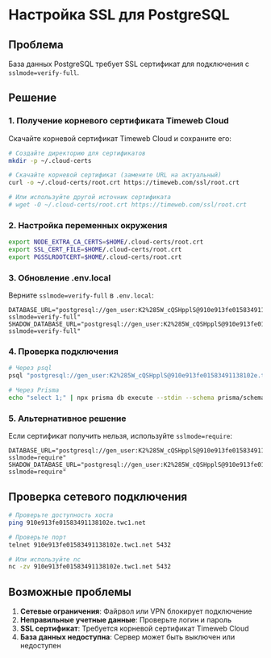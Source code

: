 # Настройка SSL для PostgreSQL

## Проблема
База данных PostgreSQL требует SSL сертификат для подключения с `sslmode=verify-full`.

## Решение

### 1. Получение корневого сертификата Timeweb Cloud

Скачайте корневой сертификат Timeweb Cloud и сохраните его:

```bash
# Создайте директорию для сертификатов
mkdir -p ~/.cloud-certs

# Скачайте корневой сертификат (замените URL на актуальный)
curl -o ~/.cloud-certs/root.crt https://timeweb.com/ssl/root.crt

# Или используйте другой источник сертификата
# wget -O ~/.cloud-certs/root.crt https://timeweb.com/ssl/root.crt
```

### 2. Настройка переменных окружения

```bash
export NODE_EXTRA_CA_CERTS=$HOME/.cloud-certs/root.crt
export SSL_CERT_FILE=$HOME/.cloud-certs/root.crt
export PGSSLROOTCERT=$HOME/.cloud-certs/root.crt
```

### 3. Обновление .env.local

Верните `sslmode=verify-full` в `.env.local`:

```env
DATABASE_URL="postgresql://gen_user:K2%285W_cQSHpplS@910e913fe01583491138102e.twc1.net:5432/default_db?sslmode=verify-full"
SHADOW_DATABASE_URL="postgresql://gen_user:K2%285W_cQSHpplS@910e913fe01583491138102e.twc1.net:5432/shadow_db?sslmode=verify-full"
```

### 4. Проверка подключения

```bash
# Через psql
psql "postgresql://gen_user:K2%285W_cQSHpplS@910e913fe01583491138102e.twc1.net:5432/default_db?sslmode=verify-full&sslrootcert=$HOME/.cloud-certs/root.crt"

# Через Prisma
echo "select 1;" | npx prisma db execute --stdin --schema prisma/schema.prisma
```

### 5. Альтернативное решение

Если сертификат получить нельзя, используйте `sslmode=require`:

```env
DATABASE_URL="postgresql://gen_user:K2%285W_cQSHpplS@910e913fe01583491138102e.twc1.net:5432/default_db?sslmode=require"
SHADOW_DATABASE_URL="postgresql://gen_user:K2%285W_cQSHpplS@910e913fe01583491138102e.twc1.net:5432/shadow_db?sslmode=require"
```

## Проверка сетевого подключения

```bash
# Проверьте доступность хоста
ping 910e913fe01583491138102e.twc1.net

# Проверьте порт
telnet 910e913fe01583491138102e.twc1.net 5432

# Или используйте nc
nc -zv 910e913fe01583491138102e.twc1.net 5432
```

## Возможные проблемы

1. **Сетевые ограничения**: Файрвол или VPN блокирует подключение
2. **Неправильные учетные данные**: Проверьте логин и пароль
3. **SSL сертификат**: Требуется корневой сертификат Timeweb Cloud
4. **База данных недоступна**: Сервер может быть выключен или недоступен

